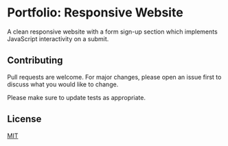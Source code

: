 # Portfolio: Responsive Website

A clean responsive website with a form sign-up section which implements JavaScript interactivity on a submit.




## Contributing
Pull requests are welcome. For major changes, please open an issue first to discuss what you would like to change.

Please make sure to update tests as appropriate.

## License
[MIT](https://choosealicense.com/licenses/mit/)
